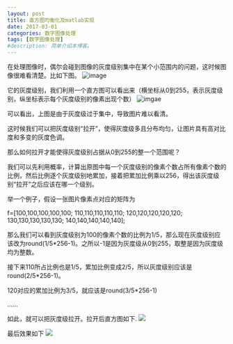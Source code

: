 ```yaml
---
layout: post
title: 直方图均衡化及matlab实现
date: 2017-03-01
categories: 数字图像处理
tags: [数字图像处理]
#description: 简单介绍本博客。
---
```


在处理图像时，偶尔会碰到图像的灰度级别集中在某个小范围内的问题，这时候图像很难看清楚。比如下图。
![image](https://upload-images.jianshu.io/upload_images/17769309-2b71af7662530506.jpg?imageMogr2/auto-orient/strip%7CimageView2/2/w/1240)

它的灰度级别，我们利用一个直方图可以看出来（横坐标从0到255，表示灰度级别，纵坐标表示每个灰度级别的像素出现个数）
![imgae](https://upload-images.jianshu.io/upload_images/17769309-6b2158b19666072f.jpg?imageMogr2/auto-orient/strip%7CimageView2/2/w/1240)

可以看出，上图是由于灰度级过于集中，导致图片难以看清。

这时候我们可以把灰度级别“拉开”，使得灰度级多且分布均匀，让图片具有高对比度和多变的灰度色调。

 

那么如何拉开才能使得灰度级别占据从0到255的整一个范围呢？

我们可以先利用概率，计算出原图中每一个灰度级别的像素个数占所有像素个数的比例，然后比例逐个灰度级别地累加，接着把累加比例乘以256，得出该灰度级别“拉开”之后应该在哪一个级别。

举一个例子，假设一张图片像素点对应的矩阵为

f=[100,100,100,100,100;
110,110,110,110,110;
120,120,120,120,120;
130,130,130,130,130;
140,140,140,140,140];

那么我们可以看到灰度级别为100的像素个数的比例为1/5，那么现在灰度级别应该改为round(1/5*256-1)。之所以-1是因为灰度级从0到255，取整是因为灰度级均为整数。

接下来110所占比例也是1/5，累加比例变成2/5，所以灰度级别应该是round(2/5*256-1)。

120对应的累加比例为3/5，就应该是round(3/5*256-1)

……

如此，就可以把灰度级拉开。拉开后直方图如下.
![](https://upload-images.jianshu.io/upload_images/17769309-37c673d01236c496.jpg?imageMogr2/auto-orient/strip%7CimageView2/2/w/1240)

最后效果如下
![](https://upload-images.jianshu.io/upload_images/17769309-0f5128ac42a6754a.jpg?imageMogr2/auto-orient/strip%7CimageView2/2/w/1240)